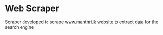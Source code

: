 # Web Scraper
 Scraper developed to scrape www.manthri.lk website to extract data for the search engine

